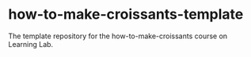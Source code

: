 # how-to-make-croissants-template
The template repository for the how-to-make-croissants course on Learning Lab.
